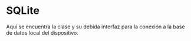 ﻿# SQLite
Aquí se encuentra la clase y su debida interfaz para la conexión a la base de datos local del dispositivo.